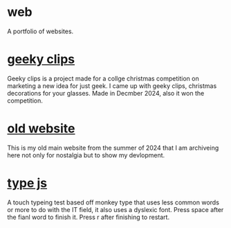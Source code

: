 # web
A portfolio of websites.

# <a href="https://coneastdev.github.io/web/geekyclips/">geeky clips</a>

Geeky clips is a project made for a collge christmas competition on marketing a new idea for just geek. I came up with geeky clips, christmas decorations for your glasses. Made in Decmber 2024, also it won the competition.

# <a href="https://coneastdev.github.io/web/oldwebsite/">old website</a>

This is my old main website from the summer of 2024 that I am archiveing here not only for nostalgia but to show my devlopment.

# <a href="https://coneastdev.github.io/web/typejs/">type js</a>
A touch typeing test based off monkey type that uses less common words or more to do with the IT field, it also uses a dyslexic font. Press space after the fianl word to finish it. Press r after finishing to restart.
